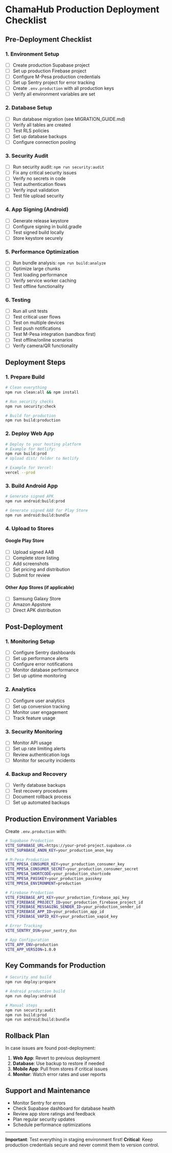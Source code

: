 # ChamaHub Production Deployment Checklist

## Pre-Deployment Checklist

### 1. Environment Setup
- [ ] Create production Supabase project
- [ ] Set up production Firebase project
- [ ] Configure M-Pesa production credentials
- [ ] Set up Sentry project for error tracking
- [ ] Create `.env.production` with all production keys
- [ ] Verify all environment variables are set

### 2. Database Setup
- [ ] Run database migration (see MIGRATION_GUIDE.md)
- [ ] Verify all tables are created
- [ ] Test RLS policies
- [ ] Set up database backups
- [ ] Configure connection pooling

### 3. Security Audit
- [ ] Run security audit: `npm run security:audit`
- [ ] Fix any critical security issues
- [ ] Verify no secrets in code
- [ ] Test authentication flows
- [ ] Verify input validation
- [ ] Test file upload security

### 4. App Signing (Android)
- [ ] Generate release keystore
- [ ] Configure signing in build.gradle
- [ ] Test signed build locally
- [ ] Store keystore securely

### 5. Performance Optimization
- [ ] Run bundle analysis: `npm run build:analyze`
- [ ] Optimize large chunks
- [ ] Test loading performance
- [ ] Verify service worker caching
- [ ] Test offline functionality

### 6. Testing
- [ ] Run all unit tests
- [ ] Test critical user flows
- [ ] Test on multiple devices
- [ ] Test push notifications
- [ ] Test M-Pesa integration (sandbox first)
- [ ] Test offline/online scenarios
- [ ] Verify camera/QR functionality

## Deployment Steps

### 1. Prepare Build
```bash
# Clean everything
npm run clean:all && npm install

# Run security checks
npm run security:check

# Build for production
npm run build:production
```

### 2. Deploy Web App
```bash
# Deploy to your hosting platform
# Example for Netlify:
npm run build:prod
# Upload dist/ folder to Netlify

# Example for Vercel:
vercel --prod
```

### 3. Build Android App
```bash
# Generate signed APK
npm run android:build:prod

# Generate signed AAB for Play Store
npm run android:build:bundle
```

### 4. Upload to Stores

#### Google Play Store
- [ ] Upload signed AAB
- [ ] Complete store listing
- [ ] Add screenshots
- [ ] Set pricing and distribution
- [ ] Submit for review

#### Other App Stores (if applicable)
- [ ] Samsung Galaxy Store
- [ ] Amazon Appstore
- [ ] Direct APK distribution

## Post-Deployment

### 1. Monitoring Setup
- [ ] Configure Sentry dashboards
- [ ] Set up performance alerts
- [ ] Configure error notifications
- [ ] Monitor database performance
- [ ] Set up uptime monitoring

### 2. Analytics
- [ ] Configure user analytics
- [ ] Set up conversion tracking
- [ ] Monitor user engagement
- [ ] Track feature usage

### 3. Security Monitoring
- [ ] Monitor API usage
- [ ] Set up rate limiting alerts
- [ ] Review authentication logs
- [ ] Monitor for security incidents

### 4. Backup and Recovery
- [ ] Verify database backups
- [ ] Test recovery procedures
- [ ] Document rollback process
- [ ] Set up automated backups

## Production Environment Variables

Create `.env.production` with:

```bash
# Supabase Production
VITE_SUPABASE_URL=https://your-prod-project.supabase.co
VITE_SUPABASE_ANON_KEY=your_production_anon_key

# M-Pesa Production
VITE_MPESA_CONSUMER_KEY=your_production_consumer_key
VITE_MPESA_CONSUMER_SECRET=your_production_consumer_secret
VITE_MPESA_SHORTCODE=your_production_shortcode
VITE_MPESA_PASSKEY=your_production_passkey
VITE_MPESA_ENVIRONMENT=production

# Firebase Production
VITE_FIREBASE_API_KEY=your_production_firebase_api_key
VITE_FIREBASE_PROJECT_ID=your_production_firebase_project_id
VITE_FIREBASE_MESSAGING_SENDER_ID=your_production_sender_id
VITE_FIREBASE_APP_ID=your_production_app_id
VITE_FIREBASE_VAPID_KEY=your_production_vapid_key

# Error Tracking
VITE_SENTRY_DSN=your_sentry_dsn

# App Configuration
VITE_APP_ENV=production
VITE_APP_VERSION=1.0.0
```

## Key Commands for Production

```bash
# Security and build
npm run deploy:prepare

# Android production build
npm run deploy:android

# Manual steps
npm run security:audit
npm run build:prod
npm run android:build:bundle
```

## Rollback Plan

In case issues are found post-deployment:

1. **Web App**: Revert to previous deployment
2. **Database**: Use backup to restore if needed
3. **Mobile App**: Pull from stores if critical issues
4. **Monitor**: Watch error rates and user reports

## Support and Maintenance

- Monitor Sentry for errors
- Check Supabase dashboard for database health
- Review app store ratings and feedback
- Plan regular security updates
- Schedule performance optimizations

---

**Important**: Test everything in staging environment first!
**Critical**: Keep production credentials secure and never commit them to version control.
